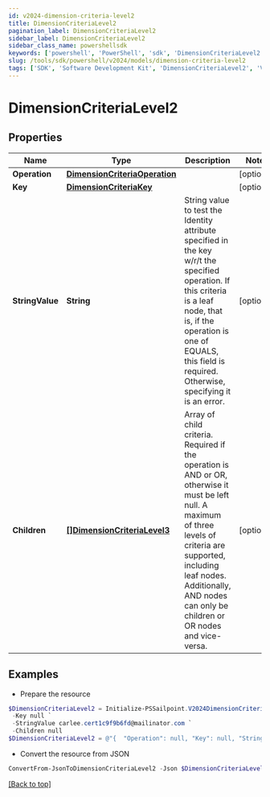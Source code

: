 ```yaml
---
id: v2024-dimension-criteria-level2
title: DimensionCriteriaLevel2
pagination_label: DimensionCriteriaLevel2
sidebar_label: DimensionCriteriaLevel2
sidebar_class_name: powershellsdk
keywords: ['powershell', 'PowerShell', 'sdk', 'DimensionCriteriaLevel2', 'V2024DimensionCriteriaLevel2'] 
slug: /tools/sdk/powershell/v2024/models/dimension-criteria-level2
tags: ['SDK', 'Software Development Kit', 'DimensionCriteriaLevel2', 'V2024DimensionCriteriaLevel2']
---
```



# DimensionCriteriaLevel2

## Properties

Name | Type | Description | Notes
------------ | ------------- | ------------- | -------------
**Operation** | [**DimensionCriteriaOperation**](dimension-criteria-operation) |  | [optional] 
**Key** | [**DimensionCriteriaKey**](dimension-criteria-key) |  | [optional] 
**StringValue** | **String** | String value to test the Identity attribute specified in the key w/r/t the specified operation. If this criteria is a leaf node, that is, if the operation is one of EQUALS, this field is required. Otherwise, specifying it is an error. | [optional] 
**Children** | [**[]DimensionCriteriaLevel3**](dimension-criteria-level3) | Array of child criteria. Required if the operation is AND or OR, otherwise it must be left null. A maximum of three levels of criteria are supported, including leaf nodes. Additionally, AND nodes can only be children or OR nodes and vice-versa. | [optional] 

## Examples

- Prepare the resource
```powershell
$DimensionCriteriaLevel2 = Initialize-PSSailpoint.V2024DimensionCriteriaLevel2  -Operation null `
 -Key null `
 -StringValue carlee.cert1c9f9b6fd@mailinator.com `
 -Children null
$DimensionCriteriaLevel2 = @"{  "Operation": null, "Key": null, "StringValue": "carlee.cert1c9f9b6fd@mailinator.com", "Children": null }"@
```

- Convert the resource from JSON
```powershell
ConvertFrom-JsonToDimensionCriteriaLevel2 -Json $DimensionCriteriaLevel2
```


[[Back to top]](#) 

